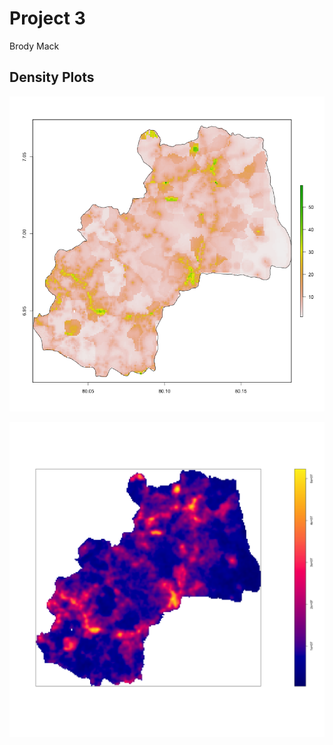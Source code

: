 # Project 3 
Brody Mack 
## Density Plots

![Population Estimation of Dompe](https://github.com/Bfmack18/Workshop-/blob/master/de_pop15.png)

![Density Estimation of Dompe](https://github.com/Bfmack18/Workshop-/blob/master/de_dens.png)
